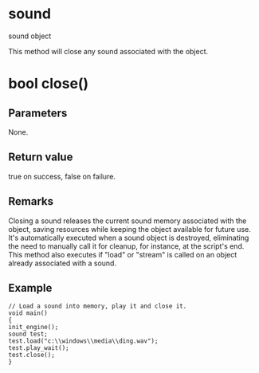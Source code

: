 # sound

sound object

  


This method will close any sound associated with the object.

# bool close()

## Parameters

None.

## Return value

true on success, false on failure.

## Remarks

Closing a sound releases the current sound memory associated with the object, saving resources while keeping the object available for future use. It's automatically executed when a sound object is destroyed, eliminating the need to manually call it for cleanup, for instance, at the script's end. This method also executes if "load" or "stream" is called on an object already associated with a sound. 

## Example
    
    
    // Load a sound into memory, play it and close it.
    void main()
    {
    init_engine();
    sound test;
    test.load("c:\\windows\\media\\ding.wav");
    test.play_wait();
    test.close();
    }
    
